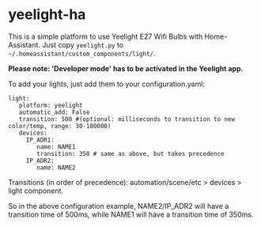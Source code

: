 # yeelight-ha

This is a simple platform to use Yeelight E27 Wifi Bulbs with Home-Assistant. Just copy `yeelight.py` to `~/.homeassistant/custom_components/light/`.

**Please note: 'Developer mode' has to be activated in the Yeelight app.**

To add your lights, just add them to your configuration.yaml:

```
light:
   platform: yeelight
   automatic_add: False
   transition: 500 #(optional: milliseconds to transition to new color/temp, range: 30-180000)
   devices:
     IP_ADR1:
        name: NAME1
        transition: 350 # same as above, but takes precedence 
     IP_ADR2:
        name: NAME2
```

Transitions (in order of precedence): automation/scene/etc > devices > light component.

So in the above configuration example, NAME2/IP_ADR2 will have a transition time of 500ms, while NAME1 will have a transition time of 350ms.

